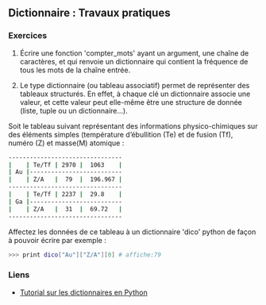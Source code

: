 ## Dictionnaire : Travaux pratiques

### Exercices

1. Écrire une fonction 'compter_mots' ayant un argument, une chaîne de caractères, et qui renvoie un dictionnaire qui contient la fréquence de tous les mots de la chaîne entrée.

2. Le type dictionnaire (ou tableau associatif) permet de représenter des tableaux structurés. En effet, à chaque clé un dictionnaire associe une valeur, et cette valeur peut elle-même être une structure de donnée (liste, tuple ou un dictionnaire...).

  Soit le tableau suivant représentant des informations physico-chimiques sur des éléments simples (température d’ébullition (Te) et de fusion (Tf), numéro (Z) et masse(M) atomique :
  
  ```bash
  --------------------------------
  |    | Te/Tf | 2970 |  1063    |
  | Au |--------------------------
  |    | Z/A   |  79  |  196.967 |
  --------------------------------
  |    | Te/Tf | 2237 |  29.8    |
  | Ga |--------------------------
  |    | Z/A   |  31  |  69.72   |
  --------------------------------
  ```
  
  Affectez les données de ce tableau à un dictionnaire 'dico' python de façon à pouvoir écrire par exemple :

  ```bash
  >>> print dico["Au"]["Z/A"][0] # affiche:79
  ```
  
### Liens

* [Tutorial sur les dictionnaires en Python](https://docs.python.org/fr/3/tutorial/datastructures.html#dictionaries)